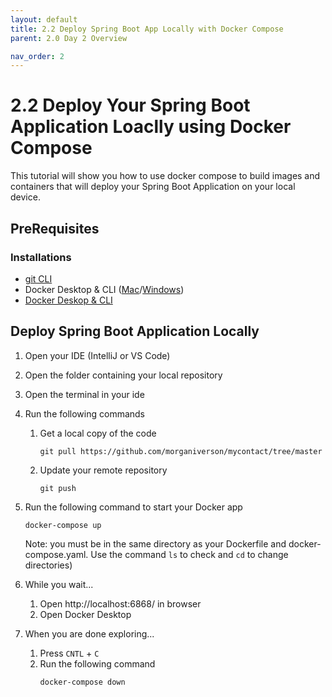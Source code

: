 ```yaml
---
layout: default
title: 2.2 Deploy Spring Boot App Locally with Docker Compose
parent: 2.0 Day 2 Overview

nav_order: 2
---
```


# 2.2 Deploy Your Spring Boot Application Loaclly using Docker Compose
This tutorial will show you how to use docker compose to build images and containers that will deploy your Spring Boot Application on your local device.

## PreRequisites
### Installations 
* [git CLI](https://git-scm.com/book/en/v2/Getting-Started-Installing-Git)
* Docker Desktop & CLI ([Mac](https://docs.docker.com/desktop/install/mac-install/)/[Windows](https://docs.docker.com/desktop/install/windows-install/))
* [Docker Deskop & CLI](https://docs.docker.com/compose/install/)


## Deploy Spring Boot Application Locally
1. Open your IDE (IntelliJ or VS Code)
2. Open the folder containing your local repository
3. Open the terminal in your ide
4. Run the following commands
    1. Get a local copy of the code
        ```
        git pull https://github.com/morganiverson/mycontact/tree/master
        ```
    2. Update your remote repository
        ```
        git push
        ```
5. Run the following command to start your Docker app 
    ```
    docker-compose up
    ```

    Note: you must be in the same directory as your Dockerfile and docker-compose.yaml. Use the command `ls` to check and `cd` to change directories)

6. While you wait...
    1. Open http://localhost:6868/ in browser
    2. Open Docker Desktop 
7. When you are done exploring...
    1. Press `CNTL` + `C`
    2. Run the following command
        ```
        docker-compose down
        ```


